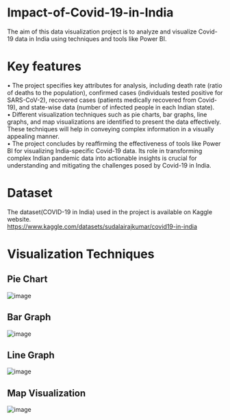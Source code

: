 # Impact-of-Covid-19-in-India
The aim of this data visualization project is to analyze and visualize Covid-19 data in India using techniques and tools like Power BI. 

# Key features
•	The project specifies key attributes for analysis, including death rate (ratio of deaths to the population), confirmed cases (individuals tested positive for SARS-CoV-2), recovered cases (patients medically recovered from Covid-19), and state-wise data (number of infected people in each Indian state).<br>
•	Different visualization techniques such as pie charts, bar graphs, line graphs, and map visualizations are identified to present the data effectively. These techniques will help in conveying complex information in a visually appealing manner.<br>
•	The project concludes by reaffirming the effectiveness of tools like Power BI for visualizing India-specific Covid-19 data. Its role in transforming complex Indian pandemic data into actionable insights is crucial for understanding and mitigating the challenges posed by Covid-19 in India.<br>


# Dataset
The dataset(COVID-19 in India) used in the project is available on Kaggle website.<br>
https://www.kaggle.com/datasets/sudalairajkumar/covid19-in-india

# Visualization Techniques

## Pie Chart
![image](https://github.com/G0ku1729/Impact-of-Covid-19-in-India/assets/145249135/97759637-4709-4646-89b9-2d2e0291ce49)

## Bar Graph
![image](https://github.com/G0ku1729/Impact-of-Covid-19-in-India/assets/145249135/983fbf9d-d406-46c0-9613-868040104622)

## Line Graph
![image](https://github.com/G0ku1729/Impact-of-Covid-19-in-India/assets/145249135/a18b5d5e-5f19-48bd-a052-76419eae9524)

## Map Visualization
![image](https://github.com/G0ku1729/Impact-of-Covid-19-in-India/assets/145249135/2b3997ce-360b-47e4-beb2-1122de993bb4)






